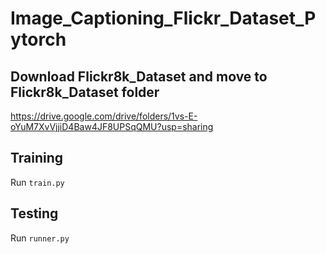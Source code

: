 # Image_Captioning_Flickr_Dataset_Pytorch


## Download Flickr8k_Dataset and move to Flickr8k_Dataset folder 

https://drive.google.com/drive/folders/1vs-E-oYuM7XvVjjiD4Baw4JF8UPSqQMU?usp=sharing

## Training 

Run `train.py`

## Testing

Run `runner.py`
